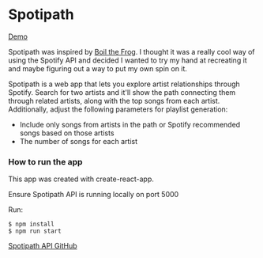 # Spotipath

[Demo](https://kristiancharb.github.io/spotipath/)

Spotipath was inspired by [Boil the Frog](http://boilthefrog.playlistmachinery.com/).
I thought it was a really cool way of using the Spotify API and decided I wanted to try my hand
at recreating it and maybe figuring out a way to put my own spin on it. 

Spotipath is a web app that lets you explore artist relationships through Spotify. Search
for two artists and it'll show the path connecting them through related artists, along with the top songs 
from each artist. Additionally, adjust the following parameters for playlist generation:
  - Include only songs from artists in the path or Spotify recommended songs based on those artists
  - The number of songs for each artist

### How to run the app

This app was created with create-react-app.

Ensure Spotipath API is running locally on port 5000

Run:
```
$ npm install 
$ npm run start
```

[Spotipath API GitHub](https://github.com/kristiancharb/spotipath-app)